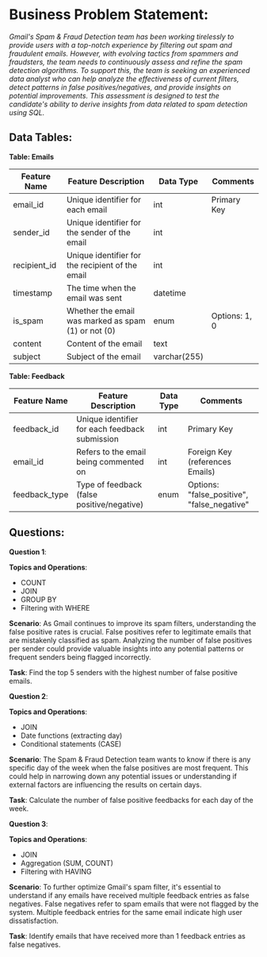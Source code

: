 # **Business Problem Statement**:
*Gmail's Spam & Fraud Detection team has been working tirelessly to provide users with a top-notch experience by filtering out spam and fraudulent emails. However, with evolving tactics from spammers and fraudsters, the team needs to continuously assess and refine the spam detection algorithms. To support this, the team is seeking an experienced data analyst who can help analyze the effectiveness of current filters, detect patterns in false positives/negatives, and provide insights on potential improvements. This assessment is designed to test the candidate's ability to derive insights from data related to spam detection using SQL.*

## **Data Tables**:

**Table: Emails**

| Feature Name  | Feature Description                                      | Data Type     | Comments                             |
|---------------|----------------------------------------------------------|---------------|--------------------------------------|
| email_id      | Unique identifier for each email                        | int           | Primary Key                          |
| sender_id     | Unique identifier for the sender of the email            | int           |                                      |
| recipient_id  | Unique identifier for the recipient of the email        | int           |                                      |
| timestamp     | The time when the email was sent                        | datetime      |                                      |
| is_spam       | Whether the email was marked as spam (1) or not (0)     | enum          | Options: 1, 0                       |
| content       | Content of the email                                    | text          |                                      |
| subject       | Subject of the email                                    | varchar(255)  |                                      |


**Table: Feedback**

| Feature Name  | Feature Description                            | Data Type | Comments                             |
|---------------|------------------------------------------------|-----------|--------------------------------------|
| feedback_id   | Unique identifier for each feedback submission | int       | Primary Key                          |
| email_id      | Refers to the email being commented on         | int       | Foreign Key (references Emails)      |
| feedback_type | Type of feedback (false positive/negative)     | enum      | Options: "false_positive", "false_negative" |

## Questions:

**Question 1**:

**Topics and Operations**:
- COUNT
- JOIN
- GROUP BY
- Filtering with WHERE

**Scenario**:
As Gmail continues to improve its spam filters, understanding the false positive rates is crucial. False positives refer to legitimate emails that are mistakenly classified as spam. Analyzing the number of false positives per sender could provide valuable insights into any potential patterns or frequent senders being flagged incorrectly.

**Task**:
Find the top 5 senders with the highest number of false positive emails.

**Question 2**:

**Topics and Operations**:
- JOIN
- Date functions (extracting day)
- Conditional statements (CASE)

**Scenario**:
The Spam & Fraud Detection team wants to know if there is any specific day of the week when the false positives are most frequent. This could help in narrowing down any potential issues or understanding if external factors are influencing the results on certain days.

**Task**:
Calculate the number of false positive feedbacks for each day of the week.

**Question 3**:

**Topics and Operations**:
- JOIN
- Aggregation (SUM, COUNT)
- Filtering with HAVING

**Scenario**:
To further optimize Gmail's spam filter, it's essential to understand if any emails have received multiple feedback entries as false negatives. False negatives refer to spam emails that were not flagged by the system. Multiple feedback entries for the same email indicate high user dissatisfaction.

**Task**:
Identify emails that have received more than 1 feedback entries as false negatives.
